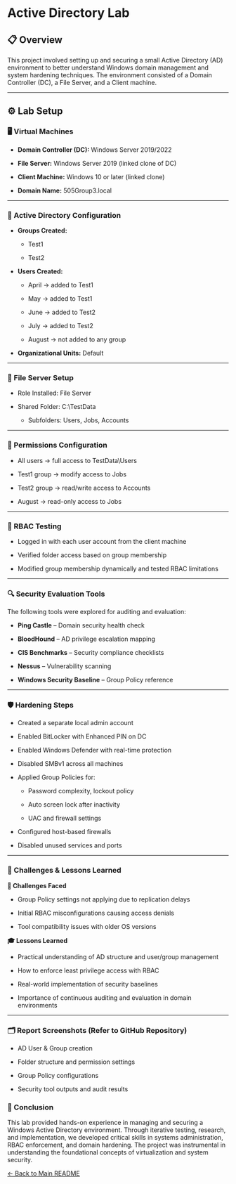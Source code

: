 
# Active Directory Lab 

## 📋 Overview <br>

This project involved setting up and securing a small Active Directory (AD) environment to better understand Windows domain management and system hardening techniques. The environment consisted of a Domain Controller (DC), a File Server, and a Client machine.

---

## ⚙️ Lab Setup <br>

### 🖥️ Virtual Machines <br>

- **Domain Controller (DC):** Windows Server 2019/2022

- **File Server:** Windows Server 2019 (linked clone of DC)

- **Client Machine:** Windows 10 or later (linked clone)

- **Domain Name:** 505Group3.local

---

### 🧱 Active Directory Configuration <br>

- **Groups Created:**

  - Test1

  - Test2

- **Users Created:**

  - April → added to Test1

  - May → added to Test1

  - June → added to Test2

  - July → added to Test2

  - August → not added to any group

* **Organizational Units:** Default

---

### 📁 File Server Setup <br>

- Role Installed: File Server

- Shared Folder: C:\TestData

   - Subfolders: Users, Jobs, Accounts

---

### 🔐 Permissions Configuration <br>

- All users → full access to TestData\Users

- Test1 group → modify access to Jobs

- Test2 group → read/write access to Accounts

- August → read-only access to Jobs

---

### 🧪 RBAC Testing <br>

- Logged in with each user account from the client machine

- Verified folder access based on group membership

- Modified group membership dynamically and tested RBAC limitations

---

### 🔍 Security Evaluation Tools <br>

The following tools were explored for auditing and evaluation:

- **Ping Castle** – Domain security health check

- **BloodHound** – AD privilege escalation mapping

- **CIS Benchmarks** – Security compliance checklists

- **Nessus** – Vulnerability scanning

- **Windows Security Baseline** – Group Policy reference

---

### 🛡️ Hardening Steps <br>

- Created a separate local admin account

- Enabled BitLocker with Enhanced PIN on DC

- Enabled Windows Defender with real-time protection

- Disabled SMBv1 across all machines

- Applied Group Policies for:

  - Password complexity, lockout policy

  - Auto screen lock after inactivity

  - UAC and firewall settings

- Configured host-based firewalls

- Disabled unused services and ports

---

### 🧾 Challenges & Lessons Learned <br>

**🔧 Challenges Faced**

- Group Policy settings not applying due to replication delays

- Initial RBAC misconfigurations causing access denials

- Tool compatibility issues with older OS versions

**🎓 Lessons Learned <br>**

- Practical understanding of AD structure and user/group management

- How to enforce least privilege access with RBAC

- Real-world implementation of security baselines

- Importance of continuous auditing and evaluation in domain environments

---

### 🗂️ Report Screenshots (Refer to GitHub Repository) <br>

- AD User & Group creation

- Folder structure and permission settings

- Group Policy configurations

- Security tool outputs and audit results

### 📌 Conclusion

This lab provided hands-on experience in managing and securing a Windows Active Directory environment. Through iterative testing, research, and implementation, we developed critical skills in systems administration, RBAC enforcement, and domain hardening. The project was instrumental in understanding the foundational concepts of virtualization and system security.



[← Back to Main README](https://github.com/mmransem09/README.md)
